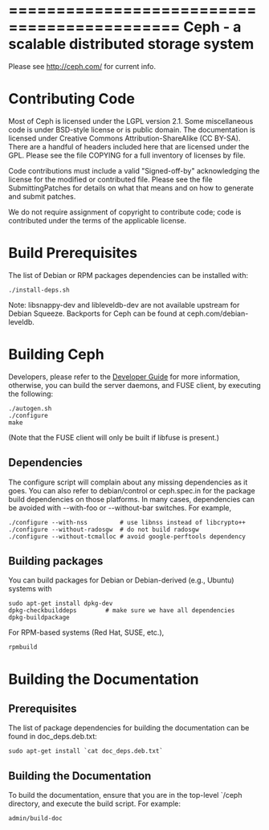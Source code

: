 ============================================
Ceph - a scalable distributed storage system
============================================

Please see http://ceph.com/ for current info.

Contributing Code
=================

Most of Ceph is licensed under the LGPL version 2.1.  Some
miscellaneous code is under BSD-style license or is public domain.
The documentation is licensed under Creative Commons
Attribution-ShareAlike (CC BY-SA).  There are a handful of headers
included here that are licensed under the GPL.  Please see the file
COPYING for a full inventory of licenses by file.

Code contributions must include a valid "Signed-off-by" acknowledging
the license for the modified or contributed file.  Please see the file
SubmittingPatches for details on what that means and on how to
generate and submit patches.

We do not require assignment of copyright to contribute code; code is
contributed under the terms of the applicable license.


Build Prerequisites
===================

The list of Debian or RPM packages dependencies can be installed with:

	./install-deps.sh

Note: libsnappy-dev and libleveldb-dev are not available upstream for
Debian Squeeze.  Backports for Ceph can be found at ceph.com/debian-leveldb.

Building Ceph
=============

Developers, please refer to the [Developer
Guide](doc/dev/quick_guide.rst) for more information, otherwise, you
can build the server daemons, and FUSE client, by executing the
following:

	./autogen.sh
	./configure
	make

(Note that the FUSE client will only be built if libfuse is present.)

Dependencies
------------

The configure script will complain about any missing dependencies as
it goes.  You can also refer to debian/control or ceph.spec.in for the
package build dependencies on those platforms.  In many cases,
dependencies can be avoided with --with-foo or --without-bar switches.
For example,

	./configure --with-nss         # use libnss instead of libcrypto++
	./configure --without-radosgw  # do not build radosgw
	./configure --without-tcmalloc # avoid google-perftools dependency


Building packages
-----------------

You can build packages for Debian or Debian-derived (e.g., Ubuntu)
systems with

	sudo apt-get install dpkg-dev
	dpkg-checkbuilddeps        # make sure we have all dependencies
	dpkg-buildpackage

For RPM-based systems (Red Hat, SUSE, etc.),

	rpmbuild

Building the Documentation
==========================

Prerequisites
-------------

The list of package dependencies for building the documentation can be
found in doc_deps.deb.txt:

	sudo apt-get install `cat doc_deps.deb.txt`

Building the Documentation
--------------------------

To build the documentation, ensure that you are in the top-level
`/ceph directory, and execute the build script. For example:

	admin/build-doc

